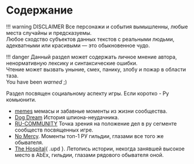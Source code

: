 # Содержание

!!! warning DISCLAIMER
    Все персонажи и события вымышленны, любые места случайны и предсказуемы.  
    Любое сходство субъектов данных текстов с реальными людьми, адекватными или красивыми — это обыкновенное чудо.  

!!! danger
    Данный раздел может содержать личное мнение автора, ненормативную лексику и синтаксические ошибки.  
    Чтение может вызвать уныние, смех, панику, злобу и пожар в области таза.  
    You have been _warned_ ;)

Раздел посвящен социальному аспекту игры.
Если коротко - Ру комьюнити.

- [memes](meme.md) мемасы и забавные моменты из жизни сообщества.
- [Dog Dream](dogdream.md) История шпиона-неудачника.
- [RU-COMMUNITY](makerugreatagain.md) Точка зрения на положение дел в ру сегменте сообществ посвященных игре.
- [No Mercy](nm-respect.md). Моменты топ-1 РУ гильдии, глазами все того же обывателя.  
- [The Hospital](th-retirement.md){ .upd }. Летопись истории, некогда занявшей высокое место в AbEx, гильдии, глазами рядового обывателя оной.
